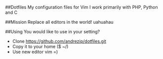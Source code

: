 ##Dotfiles
My configuration files for Vim
I work primarily with PHP, Python and C

##Mission
Replace all editors in the world! uahuahau

##Using
You would like to use in your setting?

* Clone https://github.com/andrezip/dotfiles.git
* Copy it to your home ($ ~/)
* Use new editor vim =)
